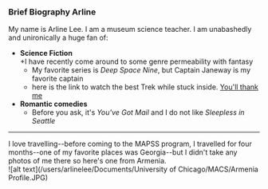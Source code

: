 
### Brief Biography Arline  
My name is Arline Lee. I am a museum science teacher. I am unabashedly and unironically a huge fan of: 
* **Science Fiction**  
   +I have recently come around to some genre permeability with fantasy
   + My favorite series is *Deep Space Nine*, but Captain Janeway is my favorite captain 
   + here is the link to watch the best Trek while stuck inside. [You'll thank me](https://www.netflix.com/title/70158330?source=35) 
* **Romantic comedies**
    + Before you ask, it's *You've Got Mail* and I do not like *Sleepless in Seattle*
---------
I love travelling--before coming to the MAPSS program, I travelled for four months--one of my favorite places was Georgia--but I didn't take any photos of me there so here's one from Armenia.   
![alt text](/users/arlinelee/Documents/University of Chicago/MACS/Armenia Profile.JPG)